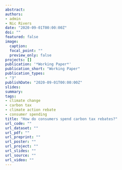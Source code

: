 ```yaml
---
abstract: 
authors:
- admin
- Nic Rivers
date: "2020-09-01T00:00:00Z"
doi: ""
featured: false
image:
  caption:
  focal_point: ""
  preview_only: false
projects: []
publication: '*Working Paper*'
publication_short: "Working Paper"
publication_types:
- "3"
publishDate: "2020-09-01T00:00:00Z"
slides:
summary: 
tags:
- climate change
- carbon tax
- climate action rebate
- consumer spending
title: "How do consumers spend carbon tax rebates?"
url_code: ""
url_dataset: ""
url_pdf: ""
url_preprint: ""
url_poster: ""
url_project: ""
url_slides: ""
url_source: ""
url_video: ""
---
```


